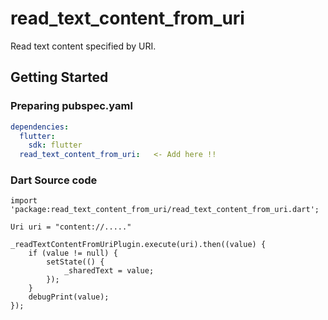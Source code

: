 # read_text_content_from_uri

Read text content specified by URI.

## Getting Started

### Preparing pubspec.yaml
``` pubspec.yaml
dependencies:
  flutter:
    sdk: flutter
  read_text_content_from_uri:   <- Add here !!
```
### Dart Source code
```
import 'package:read_text_content_from_uri/read_text_content_from_uri.dart';

Uri uri = "content://....."

_readTextContentFromUriPlugin.execute(uri).then((value) {
    if (value != null) {
        setState(() {
            _sharedText = value;
        });
    }
    debugPrint(value);
});

```
